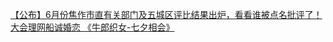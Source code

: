   
[【公布】6月份焦作市直有关部门及五城区评比结果出炉，看看谁被点名批评了！](http://www.dianyue.me/archives/514/7d8kz3111uzn22mb/)  
[大会理网船诚婚恋 《牛郎织女-七夕相会》](http://www.dianyue.me/archives/717/uhf0guo6puchkt3t/)